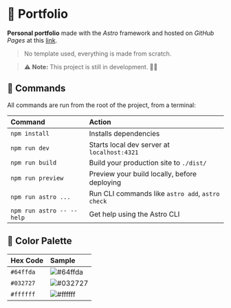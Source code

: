 # 🚀 Portfolio

**Personal portfolio** made with the *Astro* framework and hosted on *GitHub Pages* at this [link](https://romainpierre7.github.io/Portfolio/).

> No template used, everything is made from scratch.

> ⚠️ **Note:** This project is still in development. 👷🚧

## 🧞 Commands

All commands are run from the root of the project, from a terminal:

| Command                   | Action                                           |
| :------------------------ | :----------------------------------------------- |
| `npm install`             | Installs dependencies                            |
| `npm run dev`             | Starts local dev server at `localhost:4321`      |
| `npm run build`           | Build your production site to `./dist/`          |
| `npm run preview`         | Preview your build locally, before deploying     |
| `npm run astro ...`       | Run CLI commands like `astro add`, `astro check` |
| `npm run astro -- --help` | Get help using the Astro CLI                     |

## 🎨 Color Palette
| Hex Code | Sample |
| :------- | :----- |
| `#64ffda` | ![#64ffda](https://via.placeholder.com/15/64ffda/000000?text=+) |
| `#032727` | ![#032727](https://via.placeholder.com/15/032727/000000?text=+) |
| `#ffffff` | ![#ffffff](https://via.placeholder.com/15/ffffff/000000?text=+) |